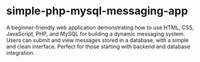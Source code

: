 # simple-php-mysql-messaging-app
A beginner-friendly web application demonstrating how to use HTML, CSS, JavaScript, PHP, and MySQL for building a dynamic messaging system. Users can submit and view messages stored in a database, with a simple and clean interface. Perfect for those starting with backend and database integration.
